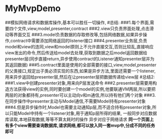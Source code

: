 # MyMvpDemo
##模拟网络请求和数据库操作,基本可以胜任一切操作,
#总结:
###1.每个界面,需要四个文件,view,model,presenter,contract
###2.view只负责界面处理,点击滑动等界面交互
###3.model负责数据的存取修改等,包括网络数据,如果异步操作,contract中需要添加网络返回的listener接口
###4.presenter业务层,负责model和view的连同,view和model原则上不允许直接交互,否则比较乱,直接响应view发出的命令,然后传送给model去处理,获取到数据之后model返回数据给presenter层(同步直接return,异步使用contract的Listener通知presenter层并为其返回数据)
###5.contract里面是使用的全部需要的接口,view,model,presenter的父类接口,规定出子类必须实现的东西,如果是异步方法,里面还需要一个listener,用来异步返回给presenter层,然后在让presenter层把数据传递给view层
#总结2:
###1.view中创建presenter对象,用来向P层发送命令
###2.presenter层需要用构造方法获得view的实例,同时要创建一个model的实例,他要联通VM两层,所以要把两层的对象都持有,presenter可以主动向v和m通信,所以持有他们两个对象
###3.在同步操作中presenter主动与Model通信,不需要Model持有presenter对象
###4.但是异步操作时,Model也需要主动通知p层,而不适合持有presenter对象,所以只能Model中持有一个listener对象,用于通知p层所得的结果,
一般同步对应数据库读取,本地获取数据,等等不算太耗时的操作
异步对应于网络请求
**同一个页面上有多个view需要查询数据库,请求网络,都可以放入同一套mvp中,分成不同的任务即可**
